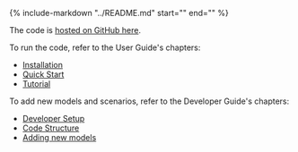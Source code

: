 {%
   include-markdown "../README.md"
   start="<!--intro-start-->"
   end="<!--intro-end-->"
%}

The code is [hosted on GitHub here](https://github.com/stanford-crfm/heim).

To run the code, refer to the User Guide's chapters:

- [Installation](installation.md)
- [Quick Start](quick_start.md)
- [Tutorial](tutorial.md)

To add new models and scenarios, refer to the Developer Guide's chapters:

- [Developer Setup](developer_setup.md)
- [Code Structure](code.md)
- [Adding new models](adding_new_models.md)
